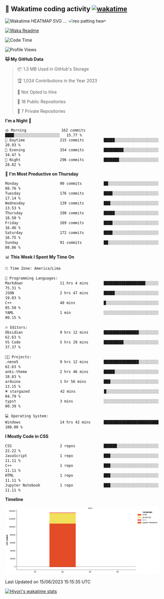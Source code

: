## 🦄 Wakatime coding activity  [![wakatime](https://wakatime.com/badge/user/49dba2c5-26e1-43a7-9d07-e0f8613d1227.svg)](https://wakatime.com/@49dba2c5-26e1-43a7-9d07-e0f8613d1227) 
<img src="https://wakatime.com/share/@hiyori/ef87015d-57e0-4afb-bb56-1a99a24ea312.svg" width="600" alt="Wakatime HEATMAP SVG"/>  ...  <img src="https://i.postimg.cc/RFM2CQFY/reo-patting.webp" alt="reo patting head" width="200" style="border-radius: 50%;">



[![Waka Readme](https://github.com/hiyorijl/hiyorijl/actions/workflows/Waka%20Readme.yml/badge.svg)](https://github.com/hiyorijl/hiyorijl/actions/workflows/Waka%20Readme.yml)


<!--START_SECTION:waka-->
![Code Time](http://img.shields.io/badge/Code%20Time-155%20hrs%2010%20mins-blue)

![Profile Views](http://img.shields.io/badge/Profile%20Views-77-blue)

**🐱 My GitHub Data** 

> 📦 1.3 MB Used in GitHub's Storage 
 > 
> 🏆 1,024 Contributions in the Year 2023
 > 
> 🚫 Not Opted to Hire
 > 
> 📜 18 Public Repositories 
 > 
> 🔑 7 Private Repositories 
 > 
**I'm a Night 🦉** 

```text
🌞 Morning                162 commits         ████░░░░░░░░░░░░░░░░░░░░░   15.77 % 
🌆 Daytime                215 commits         █████░░░░░░░░░░░░░░░░░░░░   20.93 % 
🌃 Evening                354 commits         █████████░░░░░░░░░░░░░░░░   34.47 % 
🌙 Night                  296 commits         ███████░░░░░░░░░░░░░░░░░░   28.82 % 
```
📅 **I'm Most Productive on Thursday** 

```text
Monday                   90 commits          ██░░░░░░░░░░░░░░░░░░░░░░░   08.76 % 
Tuesday                  176 commits         ████░░░░░░░░░░░░░░░░░░░░░   17.14 % 
Wednesday                139 commits         ███░░░░░░░░░░░░░░░░░░░░░░   13.53 % 
Thursday                 190 commits         █████░░░░░░░░░░░░░░░░░░░░   18.50 % 
Friday                   169 commits         ████░░░░░░░░░░░░░░░░░░░░░   16.46 % 
Saturday                 172 commits         ████░░░░░░░░░░░░░░░░░░░░░   16.75 % 
Sunday                   91 commits          ██░░░░░░░░░░░░░░░░░░░░░░░   08.86 % 
```


📊 **This Week I Spent My Time On** 

```text
🕑︎ Time Zone: America/Lima

💬 Programming Languages: 
Markdown                 11 hrs 4 mins       ███████████████████░░░░░░   75.31 % 
JSON                     2 hrs 47 mins       █████░░░░░░░░░░░░░░░░░░░░   19.03 % 
C++                      48 mins             █░░░░░░░░░░░░░░░░░░░░░░░░   05.50 % 
YAML                     1 min               ░░░░░░░░░░░░░░░░░░░░░░░░░   00.15 % 

🔥 Editors: 
Obsidian                 9 hrs 12 mins       ████████████████░░░░░░░░░   62.63 % 
VS Code                  5 hrs 29 mins       █████████░░░░░░░░░░░░░░░░   37.37 % 

🐱‍💻 Projects: 
.nene5                   9 hrs 12 mins       ████████████████░░░░░░░░░   62.63 % 
anki-theme               2 hrs 46 mins       █████░░░░░░░░░░░░░░░░░░░░   18.83 % 
arduino                  1 hr 56 mins        ███░░░░░░░░░░░░░░░░░░░░░░   13.15 % 
💗 stargazed              42 mins             █░░░░░░░░░░░░░░░░░░░░░░░░   04.79 % 
typst                    3 mins              ░░░░░░░░░░░░░░░░░░░░░░░░░   00.39 % 

💻 Operating System: 
Windows                  14 hrs 42 mins      █████████████████████████   100.00 % 
```

**I Mostly Code in CSS** 

```text
CSS                      2 repos             ██████░░░░░░░░░░░░░░░░░░░   22.22 % 
JavaScript               1 repo              ███░░░░░░░░░░░░░░░░░░░░░░   11.11 % 
C++                      1 repo              ███░░░░░░░░░░░░░░░░░░░░░░   11.11 % 
HTML                     1 repo              ███░░░░░░░░░░░░░░░░░░░░░░   11.11 % 
Jupyter Notebook         1 repo              ███░░░░░░░░░░░░░░░░░░░░░░   11.11 % 
```



**Timeline**

![Lines of Code chart](https://raw.githubusercontent.com/hiyorijl/hiyorijl/main/assets/bar_graph.png)


 Last Updated on 15/06/2023 15:15:35 UTC
<!--END_SECTION:waka-->

 [![Hiyori's wakatime stats](https://github-readme-stats.vercel.app/api/wakatime?username=hiyori&theme=buefy&range=last_year&is_including_today=true&layout=compact)](https://github.com/anuraghazra/github-readme-stats)
